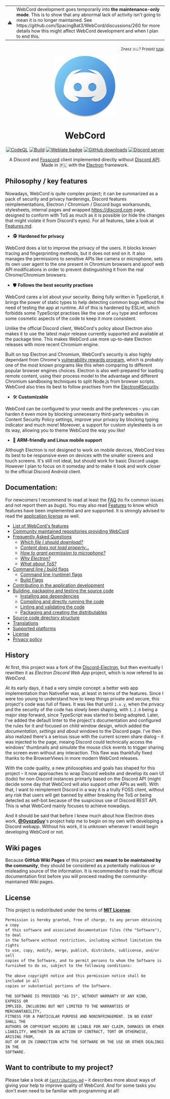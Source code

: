 <table class="alert-warn" align=center>
<tr>
    <td> ⚠️ </td>
    <td>
        WebCord development goes temporarily into <b>the maintenance-only mode</b>.
        This is to show that any abnormal lack of activity isn't going to mean it is
        no longer maintained. See https://github.com/SpacingBat3/WebCord/discussions/260
        for more details how this might affect WebCord development and when I plan to
        end this.
    </td>
</tr>
</table>
<p align='right'><sub>
  Znasz 🇵🇱? Przejdź <a href='pl/Readme.md' title='Polski plik README'>tutaj</a>.
</sub></p>
<div align='center'>
<a href='https://github.com/SpacingBat3/WebCord' title="WebCord's GitHub Repository">
  <picture>
    <source srcset='https://raw.githubusercontent.com/SpacingBat3/WebCord/master/sources/assets/icons/app.png'>
    <img src='../sources/assets/icons/app.png' height='192' alt="WebCord Logo">
  </picture>
</a>

<!-- BEGIN Readable part of the Readme file. -->

# WebCord

[![CodeQL][codeql-badge]][codeql-url] [![Build][build-badge]][build-url]
[![Weblate badge][l10nbadge]][l10n] [![GitHub downloads][dlbadge]][downloads]
[![Discord server][discord-badge]][discord-url]

A Discord and [Fosscord] client implemented directly without [Discord API][discordapi].
Made in 🇵🇱 with the [Electron][electron] framework.

</div>

## Philosophy / key features

Nowadays, WebCord is quite complex project; it can be summarized as a pack of
security and privacy hardenings, Discord features reimplementations, Electron /
Chromium / Discord bugs workarounds, stylesheets, internal pages and wrapped
<https://discord.com> page, designed to conform with ToS as much as it is
possible (or hide the changes that might violate it from Discord's eyes). For
all features, take a look at [Features.md](Features.md).

 - 🕵️ **Hardened for privacy**

WebCord does a lot to improve the privacy of the users. It blocks known tracing
and fingerprinting methods, but it does not end on it. It also manages the
permissions to sensitive APIs like camera or microphone, sets its own user agent
to the one present in Chromium browsers and spoof web API modifications in order
to prevent distinguishing it from the real Chrome/Chromium browsers.

- 🛡️ **Follows the best security practises**

WebCord cares a lot about your security. Being fully written in TypeScript, it
brings the power of static types to help detecting common bugs without the need
of testing the app at runtime. All of this is hardened by ESLint, which forbidds
some TypeScript practises like the use of `any` type and enforces some cosmetic
aspects of the code to keep it more consistent.

Unlike the official Discord client, WebCord's policy about Electron also makes it
to use the latest major release currently supported and available at the package
time. This makes WebCord use more up-to-date Electron releases with more recent
Chromium engine.

Built on top Electron and Chromium, WebCord's security is also highly dependant
from Chrome's [vulnerability rewards program][chromiumbounty], which is probably
one of the most known programs like this when comparing to different popular
browser engines choices. Electron is also well-prepared for loading remote
content, using their process model to the advantage and different Chromium
sandboxing techniques to split Node.js from browser scripts. WebCord also tries
its best to follow practises from the [Electron#Security].

- 🛠️ **Customizable**

WebCord can be configured to your needs and the preferences – you can harden it
even more by blocking unnecesarry third-party websites in Content Security
Policy settings, improve your privacy by blocking typing indicator and much more!
Moreover, a support for custom stylesheets is on its way, allowing you to theme
WebCord the way you like!

- 📱 **ARM-friendly and Linux mobile support**

Although Electron is not designed to work on mobile devices, WebCord tries its
best to be responsive even on devices with the smaller screens and touch
screens. It's still not ideal, but should work for basic Discord usage. However
I plan to focus on it someday and to make it look and work closer to the
official Discord Android client.

## Documentation:

For newcomers I recommend to read at least the [FAQ](FAQ.md) (to fix common issues and not report them as *bugs*). 
You may also read [Features](Features.md) to know which features have been implemented and are supported. 
It is strongly advised to read the [application license](../LICENSE) as well.

- [List of WebCord's features](Features.md)
- [Community maintained repositories providing WebCord](Repos.md)
- [Frequently Asked Questions](FAQ.md)
  - *[Which file I should download?](FAQ.md#1-which-file-i-should-download)*
  - *[Content does not load properly...](FAQ.md#2-imagevideocontent-does-not-load-properly-is-there-anything-i-can-do-about-it)*
  - *[How to grant permission to microphone?](FAQ.md#3-how-to-get-a-microphone-permission-for-webcord)*
  - *[Why Electron?](FAQ.md#4-why-electron)*
  - *[What about ToS?](FAQ.md#5-is-this-project-violating-discords-terms-of-service)*
- [Command line / build flags](Flags.md)
  - [Command line (runtime) flags](Flags.md#command-line-runtime-flags)
  - [Build Flags](Flags.md#build-flags)
- [Contributing in the application development](Contributing.md)
- [Building, packaging and testing the source code](Build.md)
  - [Installing app dependencies](Build.md#install-app-dependencies)
  - [Compiling and directly running the code](Build.md#compile-code-and-run-app-directly-without-packaging)
  - [Linting and validating the code](Build.md#run-linter-and-validate-the-code)
  - [Packaging and creating the distributables](Build.md#packaging-creating-distributables)
- [Source code directory structure](Files.md)
- [Translations](Translate.md)
- [Supported platforms](Support.md)
- [License](../LICENSE)
- [Privacy policy](Privacy.md)

## History

At first, this project was a fork of the [Discord-Electron], but then eventually
I rewritten it as *Electron Discord Web App* project, which is now
refered to as *WebCord*.

At its early days, it had a very simple concept: a better web app implementation
than Nativefier was, at least in terms of the features. Since I were too young
to understand how to keep things private and secure, this project's code was
full of flaws. It was like that until `1.x.y`, when the privacy and the security
of the code has slowly been shaping, with `1.2.0` being a major step forward,
since TypeScript was started to being adopted. Later, I've added the default
linter to the project's documentation and configured the rules for it and
focused on child window design, which added the *documentation*, *settings* and
*about* windows to the Discord page. I've then also realized there's a serious issue with the current screen share
dialog – it was injected to the page, meaing Discord could technically access
the windows' thumbnails and *simulate* the mouse click events to trigger sharing
the screen even without any interaction. This flaw was thankfully fixed thanks
to the BrowserViews in more modern WebCord releases.

With the code quality, a new philosophies and goals has shaped for this project
– it now approaches to wrap Discord website and develop its own UI (todo) for
non-Discord instances primarly based on the Discord API (might decide some
day that WebCord will also support other APIs as well). With that, I want to
reimplement Discord in a way it is a trully FOSS client, without any risk that
users will get banned by either breaking the ToS or being detected as self-bot
because of the suspicious use of Discord REST API. This is what WebCord mainly
focuses to achieve nowadays.

And it should be said that before I knew much about how Electron does work,
[**@GyozaGuy**](https://github.com/GyozaGuy)'s project help me to begin on my
own with developing a Discord webapp. Without his work, it is unknown whenever I
would begin developing WebCord or not.

## Wiki pages

Because **GitHub Wiki Pages** of this project **are meant to be maintained by**
**the community**, they should be considered as a potentially malicious or
misleading source of the information. It is recommended to read the official
documentation first before you will proceed reading the community-maintained
Wiki pages.

## License
This project is redistributed under the terms of **[MIT License][license]**:

	Permission is hereby granted, free of charge, to any person obtaining a copy
	of this software and associated documentation files (the "Software"), to deal
	in the Software without restriction, including without limitation the rights
	to use, copy, modify, merge, publish, distribute, sublicense, and/or sell
	copies of the Software, and to permit persons to whom the Software is
	furnished to do so, subject to the following conditions:

	The above copyright notice and this permission notice shall be included in all
	copies or substantial portions of the Software.

	THE SOFTWARE IS PROVIDED "AS IS", WITHOUT WARRANTY OF ANY KIND, EXPRESS OR
	IMPLIED, INCLUDING BUT NOT LIMITED TO THE WARRANTIES OF MERCHANTABILITY,
	FITNESS FOR A PARTICULAR PURPOSE AND NONINFRINGEMENT. IN NO EVENT SHALL THE
	AUTHORS OR COPYRIGHT HOLDERS BE LIABLE FOR ANY CLAIM, DAMAGES OR OTHER
	LIABILITY, WHETHER IN AN ACTION OF CONTRACT, TORT OR OTHERWISE, ARISING FROM,
	OUT OF OR IN CONNECTION WITH THE SOFTWARE OR THE USE OR OTHER DEALINGS IN THE
	SOFTWARE.

## Want to contribute to my project?

Please take a look at [`Contributing.md`](./Contributing.md) – it describes more
about ways of giving your help to improve quality of WebCord. And for some tasks
you don't even need to be familiar with programming at all!

[dlbadge]: https://img.shields.io/github/downloads/SpacingBat3/WebCord/total.svg?label=Downloads&color=%236586B3
[downloads]: https://github.com/SpacingBat3/WebCord/releases "Releases"
[build-badge]: https://img.shields.io/github/workflow/status/SpacingBat3/WebCord/Run%20tests?label=Build&logo=github
[build-url]: https://github.com/SpacingBat3/WebCord/actions/workflows/build.yml "Build state"
[l10nbadge]: https://hosted.weblate.org/widgets/webcord/-/svg-badge.svg
[l10n]: https://hosted.weblate.org/engage/webcord/ "Help at WebCord's localization"
[Sentry]: https://sentry.io "Application Monitoring and Error Tracking Software"
[Discord-Electron]: https://github.com/GyozaGuy/Discord-Electron "An Electron Discord app designed for use on Linux systems."
[npm-docs]: https://docs.npmjs.com/cli/v7/configuring-npm/package-json#people-fields-author-contributors "People Fields | NPM Documentation"
[electron]: https://www.electronjs.org/ "Build cross-platform desktop apps with JavaScript, HTML, and CSS."
[electron-forge]: https://www.electronforge.io/ "A complete tool for creating, publishing, and installing modern Electron applications."
[license]: ../LICENSE "WebCord license"
[Fosscord]: https://fosscord.com "Free, open source and selfhostable Discord compatible chat, voice and video platform."
[discordapi]: https://discord.com/developers/docs/reference "Official Discord REST API documentation"
[chromiumbounty]: https://bughunters.google.com/about/rules/5745167867576320/chrome-vulnerability-reward-program-rules "Chrome Vulnerability Reward Program Rules"
[Electron#Security]: https://www.electronjs.org/docs/latest/tutorial/security "Security | Electron Documentation"
[codeql-badge]: https://img.shields.io/github/workflow/status/SpacingBat3/WebCord/CodeQL?label=Analysis&logo=github&logoColor=white
[codeql-url]: https://github.com/SpacingBat3/WebCord/actions/workflows/codeql-analysis.yml "CodeQL Analysis status"
[discord-badge]: https://img.shields.io/discord/972965161721811026?color=%2349a4d3&label=Support&logo=discord&logoColor=white
[discord-url]: https://discord.gg/aw7WbDMua5 "Official support server on Discord!"
